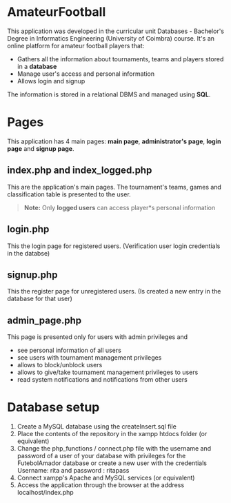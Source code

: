 # AmateurFootball

This application was developed in the curricular unit Databases - Bachelor's Degree in Informatics Engineering (University of Coimbra) course.
It's an online platform for amateur football players that:
- Gathers all the information about tournaments, teams and players stored in a **database** 
- Manage user's access and personal information
- Allows login and signup

The information is stored in a relational DBMS and managed using **SQL**.

# Pages
This application has 4 main pages:  **main page**, **administrator's page**, **login page** and **signup page**.

## index.php and index_logged.php
This are the application's main pages. The tournament's teams, games and classification table is presented to the user.
> **Note:** Only **logged users** can access player*s personal information
> 
## login.php
This the login page for registered users. (Verification user login credentials in the databse)

## signup.php
This the register page for unregistered users. (Is created a new entry in the database for that user)

## admin_page.php
This page is presented only for users with admin privileges and 
- see personal information of all users
- see users with tournament management privileges
- allows to block/unblock users
- allows to give/take tournament management privileges to users
- read system notifications and notifications from other users

# Database setup
1. Create a MySQL database using the createInsert.sql file
2. Place the contents of the repository in the xampp htdocs folder (or equivalent)
3. Change the php_functions / connect.php file with the username and password of a user of your database with privileges for the FutebolAmador database or create a new user with the credentials Username: rita and password : ritapass
4. Connect xampp's Apache and MySQL services (or equivalent)
5. Access the application through the browser at the address localhost/index.php
